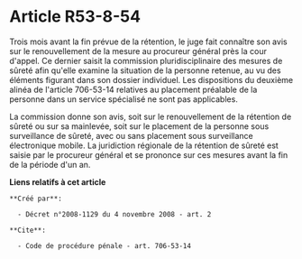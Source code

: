 # Article R53-8-54

Trois mois avant la fin prévue de la rétention, le juge fait connaître son avis sur le renouvellement de la mesure au
procureur général près la cour d'appel. Ce dernier saisit la commission pluridisciplinaire des mesures de sûreté afin qu'elle
examine la situation de la personne retenue, au vu des éléments figurant dans son dossier individuel. Les dispositions du
deuxième alinéa de l'article 706-53-14 relatives au placement préalable de la personne dans un service spécialisé ne sont pas
applicables. 

La commission donne son avis, soit sur le renouvellement de la rétention de sûreté ou sur sa mainlevée, soit sur le placement
de la personne sous surveillance de sûreté, avec ou sans placement sous surveillance électronique mobile. La juridiction
régionale de la rétention de sûreté est saisie par le procureur général et se prononce sur ces mesures avant la fin de la
période d'un an.

**Liens relatifs à cet article**

	**Créé par**:

	  - Décret n°2008-1129 du 4 novembre 2008 - art. 2

	**Cite**:

	  - Code de procédure pénale - art. 706-53-14
